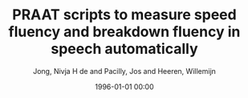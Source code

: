 ---
layout: post
title: PRAAT scripts to measure speed fluency and breakdown fluency in speech automatically

date: 1996-01-01 00:00
author: Jong, Nivja H de and Pacilly, Jos and Heeren, Willemijn
journal: Assessment in Education Principles Policy \& Practice

link: https://doi.org/10.1080/0969594X.2021.1951162

year: 2021
---